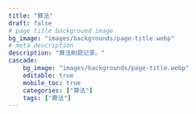 ```yaml
---
title: "算法"
draft: false
# page title background image
bg_image: "images/backgrounds/page-title.webp"
# meta description
description: "算法刷题记录。"
cascade:
    bg_image: "images/backgrounds/page-title.webp"
    editable: true
    mobile_toc: true
    categories: ["算法"]
    tags: ["算法"]
---
```

